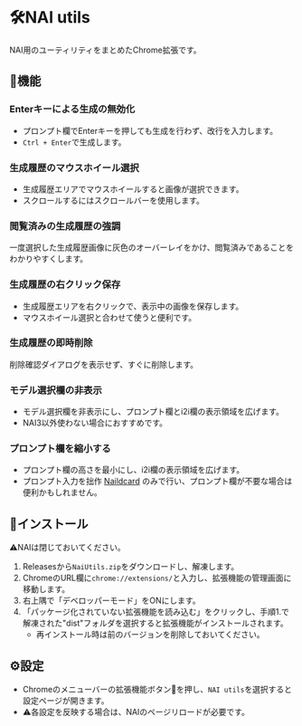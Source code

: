 # 🛠️NAI utils
NAI用のユーティリティをまとめたChrome拡張です。

## 🧩機能
### Enterキーによる生成の無効化
- プロンプト欄でEnterキーを押しても生成を行わず、改行を入力します。
- `Ctrl + Enter`で生成します。

### 生成履歴のマウスホイール選択
- 生成履歴エリアでマウスホイールすると画像が選択できます。
- スクロールするにはスクロールバーを使用します。

### 閲覧済みの生成履歴の強調
一度選択した生成履歴画像に灰色のオーバーレイをかけ、閲覧済みであることをわかりやすくします。

### 生成履歴の右クリック保存
- 生成履歴エリアを右クリックで、表示中の画像を保存します。
- マウスホイール選択と合わせて使うと便利です。

### 生成履歴の即時削除
削除確認ダイアログを表示せず、すぐに削除します。

### モデル選択欄の非表示
- モデル選択欄を非表示にし、プロンプト欄とi2i欄の表示領域を広げます。
- NAI3以外使わない場合におすすめです。

### プロンプト欄を縮小する
- プロンプト欄の高さを最小にし、i2i欄の表示領域を広げます。
- プロンプト入力を拙作 [Naildcard](https://github.com/xmitoux/naildcard) のみで行い、プロンプト欄が不要な場合は便利かもしれません。

## 📲インストール

⚠️NAIは閉じておいてください。

1. Releasesから`NaiUtils.zip`をダウンロードし、解凍します。
2. ChromeのURL欄に`chrome://extensions/`と入力し、拡張機能の管理画面に移動します。
3. 右上隅で「デベロッパーモード」をONにします。
4. 「パッケージ化されていない拡張機能を読み込む」をクリックし、手順1.で解凍された"dist"フォルダを選択すると拡張機能がインストールされます。
    - 再インストール時は前のバージョンを削除しておいてください。

## ⚙️設定
- Chromeのメニューバーの拡張機能ボタン🧩を押し、`NAI utils`を選択すると設定ページが開きます。
- ⚠️各設定を反映する場合は、NAIのページリロードが必要です。
